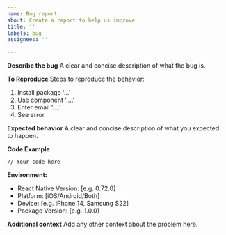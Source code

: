 ```yaml
---
name: Bug report
about: Create a report to help us improve
title: ''
labels: bug
assignees: ''

---
```


**Describe the bug**
A clear and concise description of what the bug is.

**To Reproduce**
Steps to reproduce the behavior:
1. Install package '...'
2. Use component '....'
3. Enter email '....'
4. See error

**Expected behavior**
A clear and concise description of what you expected to happen.

**Code Example**
```tsx
// Your code here
```

**Environment:**
 - React Native Version: [e.g. 0.72.0]
 - Platform: [iOS/Android/Both]
 - Device: [e.g. iPhone 14, Samsung S22]
 - Package Version: [e.g. 1.0.0]

**Additional context**
Add any other context about the problem here.